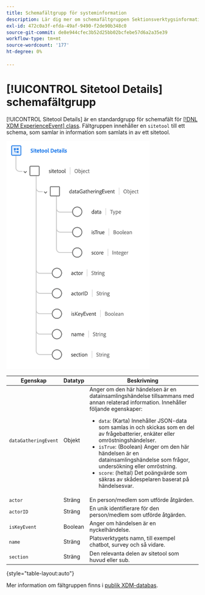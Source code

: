 ```yaml
---
title: Schemafältgrupp för systeminformation
description: Lär dig mer om schemafältgruppen Sektionsverktygsinformation.
exl-id: 472c0a3f-efda-49af-9490-f2de90b348c0
source-git-commit: de8e944cfec3b52d25bb02bcfebe57d6a2a35e39
workflow-type: tm+mt
source-wordcount: '177'
ht-degree: 0%

---
```


# [!UICONTROL Sitetool Details] schemafältgrupp

[!UICONTROL Sitetool Details] är en standardgrupp för schemafält för [[!DNL XDM ExperienceEvent] class](../../classes/experienceevent.md). Fältgruppen innehåller en `sitetool` till ett schema, som samlar in information som samlats in av ett sitetool.

![Fältgruppstruktur](../../images/field-groups/sitetool-details.png)

| Egenskap | Datatyp | Beskrivning |
| --- | --- | --- |
| `dataGatheringEvent` | Objekt | Anger om den här händelsen är en datainsamlingshändelse tillsammans med annan relaterad information. Innehåller följande egenskaper:<ul><li>`data`: (Karta) Innehåller JSON-data som samlas in och skickas som en del av frågebatterier, enkäter eller omröstningshändelser.</li><li>`isTrue`: (Boolean) Anger om den här händelsen är en datainsamlingshändelse som frågor, undersökning eller omröstning.</li><li>`score`: (heltal) Det poängvärde som säkras av skådespelaren baserat på händelsesvar.</li></ul> |
| `actor` | Sträng | En person/medlem som utförde åtgärden. |
| `actorID` | Sträng | En unik identifierare för den person/medlem som utförde åtgärden. |
| `isKeyEvent` | Boolean | Anger om händelsen är en nyckelhändelse. |
| `name` | Sträng | Platsverktygets namn, till exempel chatbot, survey och så vidare. |
| `section` | Sträng | Den relevanta delen av sitetool som huvud eller sub. |

{style="table-layout:auto"}

Mer information om fältgruppen finns i [publik XDM-databas](https://github.com/adobe/xdm/blob/master/components/fieldgroups/experience-event/industry-verticals/experienceevent-healthcare-sitetool.schema.json).
